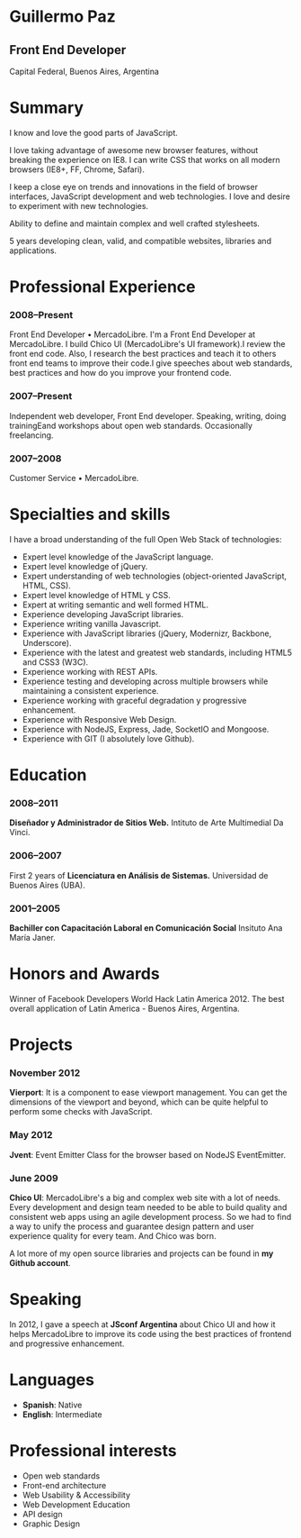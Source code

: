 # Guillermo Paz

## Front End Developer

Capital Federal, Buenos Aires, Argentina

# Summary

I know and love the good parts of JavaScript.

I love taking advantage of awesome new browser features, without breaking the experience on IE8. I can write CSS that works on all modern browsers (IE8+, FF, Chrome, Safari).

I keep a close eye on trends and innovations in the field of browser interfaces, JavaScript development and web technologies. I love and desire to experiment with new technologies.

Ability to define and maintain complex and well crafted stylesheets.

5 years developing clean, valid, and compatible websites, libraries and applications.

# Professional Experience

### 2008–Present
Front End Developer • MercadoLibre.
I'm a Front End Developer at MercadoLibre. I build Chico UI (MercadoLibre's UI framework).I review the front end code. Also, I research the best practices and teach it to others front end teams to improve their code.I give speeches about web standards, best practices and how do you improve your frontend code.

### 2007–Present
Independent web developer, Front End developer.
Speaking, writing, doing trainingEand workshops about open web standards. Occasionally freelancing.

### 2007–2008
Customer Service • MercadoLibre.

# Specialties and skills

I have a broad understanding of the full Open Web Stack of technologies:

*   Expert level knowledge of the JavaScript language.
*   Expert level knowledge of jQuery.
*   Expert understanding of web technologies (object-oriented JavaScript, HTML, CSS).
*   Expert level knowledge of HTML y CSS.
*   Expert at writing semantic and well formed HTML.
*   Experience developing JavaScript libraries.
*   Experience writing vanilla Javascript.
*   Experience with JavaScript libraries (jQuery, Modernizr, Backbone, Underscore).
*   Experience with the latest and greatest web standards, including HTML5 and CSS3 (W3C).
*   Experience working with REST APIs.
*   Experience testing and developing across multiple browsers while maintaining a consistent experience.
*   Experience working with graceful degradation y progressive enhancement.
*   Experience with Responsive Web Design.
*   Experience with NodeJS, Express, Jade, SocketIO and Mongoose.
*   Experience with GIT (I absolutely love Github).

# Education

### 2008–2011
**Diseñador y Administrador de Sitios Web.**
Intituto de Arte Multimedial Da Vinci.

### 2006–2007
First 2 years of **Licenciatura en Análisis de Sistemas.**
Universidad de Buenos Aires (UBA).

### 2001–2005
**Bachiller con Capacitación Laboral en Comunicación Social**
Insituto Ana María Janer.

# Honors and Awards

Winner of Facebook Developers World Hack Latin America 2012. The best overall application of Latin America - Buenos Aires, Argentina.

# Projects

### November 2012
**Vierport**: It is a component to ease viewport management. You can get the dimensions of the viewport and beyond, which can be quite helpful to perform some checks with JavaScript.

### May 2012
**Jvent**: Event Emitter Class for the browser based on NodeJS EventEmitter.

### June 2009
**Chico UI**: MercadoLibre's a big and complex web site with a lot of needs. Every development and design team needed to be able to build quality and consistent web apps using an agile development process. So we had to find a way to unify the process and guarantee design pattern and user experience quality for every team. And Chico was born.

A lot more of my open source libraries and projects can be found in **my Github account**.

# Speaking

In 2012, I gave a speech at **JSconf Argentina** about Chico UI and how it helps MercadoLibre to improve its code using the best practices of frontend and progressive enhancement.


# Languages

* **Spanish**: Native
* **English**: Intermediate

# Professional interests

* Open web standards
* Front-end architecture
* Web Usability &amp; Accessibility
* Web Development Education
* API design
* Graphic Design
